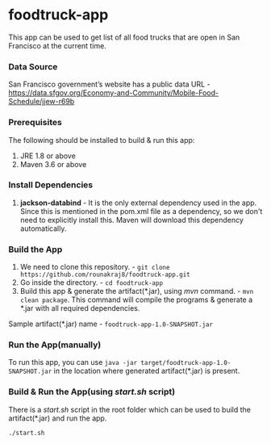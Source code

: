# foodtruck-app

This app can be used to get list of all food trucks that are open in San Francisco at the current time.

### Data Source

   San Francisco government’s website has a public data
   URL - https://data.sfgov.org/Economy-and-Community/Mobile-Food-Schedule/jjew-r69b

### Prerequisites

The following should be installed to build & run this app:
1. JRE 1.8 or above
2. Maven 3.6 or above

### Install Dependencies

1. **jackson-databind** -  It is the only external dependency used in the app. 
Since this is mentioned in the pom.xml file as a dependency, so we don't need to explicitly install this.
    Maven will download this dependency automatically.
    
### Build the App
1. We need to clone this repository. - `git clone https://github.com/rounakraj8/foodtruck-app.git`
2. Go inside the directory. - `cd foodtruck-app`
3. Build this app & generate the artifact(*.jar), using _mvn_ command. - `mvn clean package`.
    This command will compile the programs & generate a *.jar with all required dependencies.

Sample artifact(*.jar) name - `foodtruck-app-1.0-SNAPSHOT.jar`
    
### Run the App(manually)

To run this app, you can use `java -jar target/foodtruck-app-1.0-SNAPSHOT.jar` in the location where generated artifact(*.jar) is present.

### Build & Run the App(using _start.sh_ script)

There is a _start.sh_ script in the root folder which can be used to build the artifact(*.jar) and run the app.

`./start.sh `
